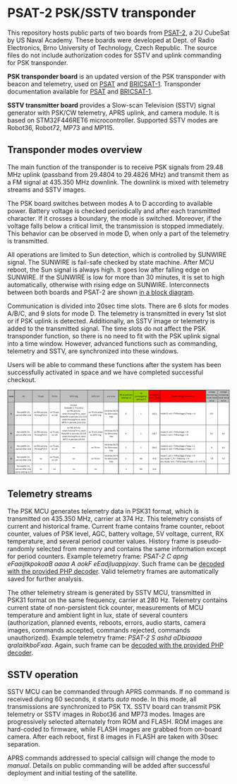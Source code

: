 # PSAT-2 PSK/SSTV transponder
This repository hosts public parts of two boards from [PSAT-2](http://www.aprs.org/psat2.html), a 2U CubeSat by US Naval Academy. These boards were developed at Dept. of Radio Electronics, Brno University of Technology, Czech Republic. The source files do not include authorization codes for SSTV and uplink commanding for PSK transponder.

**PSK transponder board** is an updated version of the PSK transponder with beacon and telemetry, used on [PSAT](http://www.aprs.org/psat.html) and [BRICSAT-1](http://www.aprs.org/bricsat-1.html). Transponder documentation available for [PSAT](http://www.urel.feec.vutbr.cz/esl/files/Projects/PSAT/P%20sat%20transponder%20WEB%20spec02.htm) and [BRICSAT-1](http://www.urel.feec.vutbr.cz/esl/files/Projects/BRICsat/Bricsat%20transponder%20WEB%20spec02.htm).

**SSTV transmitter board** provides a Slow-scan Television (SSTV) signal generator with PSK/CW telemetry, APRS uplink, and camera module. It is based on STM32F446RET6 microcontroller. Supported SSTV modes are Robot36, Robot72, MP73 and MP115.

## Transponder modes overview
The main function of the transponder is to receive PSK signals from 29.48 MHz uplink (passband from 29.4804 to 29.4826 MHz) and transmit them as a FM signal at 435.350 MHz downlink. The downlink is mixed with telemetry streams and SSTV images.

The PSK board switches between modes A to D according to available power. Battery voltage is checked periodically and after each transmitted character. If it crosses a boundary, the mode is switched. Moreover, if the voltage falls below a critical limit, the transmission is stopped immediately. This behavior can be observed in mode D, when only a part of the telemetry is transmitted.

All operations are limited to Sun detection, which is controlled by SUNWIRE signal. The SUNWIRE is fail-safe checked by state machine. After MCU reboot, the Sun signal is always high. It goes low after falling edge on SUNWIRE. If the SUNWIRE is low for more than 30 minutes, it is set to high automatically, otherwise with rising edge on SUNWIRE. Interconnects between both boards and PSAT-2 are shown [in a block diagram](Docs/psk_sstv_interconnect.png).

Communication is divided into 20sec time slots. There are 6 slots for modes A/B/C, and 9 slots for mode D. The telemetry is transmitted in every 1st slot or if PSK uplink is detected. Additionally, an SSTV image or telemetry is added to the transmitted signal. The time slots do not affect the PSK transponder function, so there is no need to fit with the PSK uplink signal into a time window. However, advanced functions such as commanding, telemetry and SSTV, are synchronized into these windows.

Users will be able to command these functions after the system has been successfully activated in space and we have completed successful checkout.

![Transponder modes](Docs/transponder_modes.png)

## Telemetry streams
The PSK MCU generates telemetry data in PSK31 format, which is transmitted on 435.350 MHz, carrier at 374 Hz. This telemetry consists of current and historical frame. Current frame contains frame counter, reboot counter, values of PSK level, AGC, battery voltage, 5V voltage, current, RX temperature, and several period counter values. History frame is pseudo-randomly selected from memory and contains the same information except for period counters. Example telemetry frame: *PSAT-2 C apng eFaaijtkpokoaB aaaa A aokF eEadjluappjxay*. Such frame can be [decoded with the provided PHP decoder](http://www.urel.feec.vutbr.cz/esl/psat2/psat2tlm.php). Valid telemetry frames are automatically saved for further analysis.

The other telemetry stream is generated by SSTV MCU, transmitted in PSK31 format on the same frequency, carrier at 280 Hz. Telemetry contains current state of non-persistent tick counter, measurements of MCU temperature and ambient light in lux, state of several counters (authorization, planned events, reboots, errors, audio starts, camera images, commands accepted, commands rejected, commands unauthorized). Example telemetry frame: *PSAT-2 S ashd aDbiaaaa qralaitkboFxaa*. Again, such frame can be [decoded with the provided PHP decoder](http://www.urel.feec.vutbr.cz/esl/psat2/psat2tlm.php).

## SSTV operation
SSTV MCU can be commanded through APRS commands. If no command is received during 60 seconds, it starts *auto* mode. In this mode, all transmissions are synchronized to PSK TX. SSTV board can transmit PSK telemetry or SSTV images in Robot36 and MP73 modes. Images are progressively selected alternately from ROM and FLASH. ROM images are hard-coded to firmware, while FLASH images are grabbed from on-board camera. After each reboot, first 8 images in FLASH are taken with 30sec separation.

APRS commands addressed to special callsign will change the mode to *manual*. Details on public commanding will be added after successful deployment and initial testing of the satellite.
